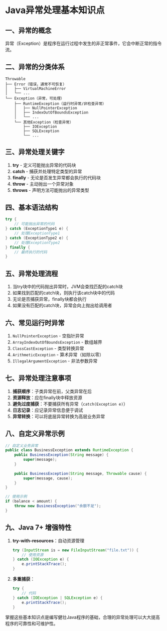 # Java异常处理基本知识点

## 一、异常的概念
异常（Exception）是程序在运行过程中发生的非正常事件，它会中断正常的指令流。

## 二、异常的分类体系

```
Throwable
├── Error（错误，通常不可恢复）
│   ├── VirtualMachineError
│   └── ...
└── Exception（异常，可处理）
    ├── RuntimeException（运行时异常/非检查异常）
    │   ├── NullPointerException
    │   ├── IndexOutOfBoundsException
    │   └── ...
    └── 其他Exception（检查异常）
        ├── IOException
        ├── SQLException
        └── ...
```

## 三、异常处理关键字

1. **try** - 定义可能抛出异常的代码块
2. **catch** - 捕获并处理特定类型的异常
3. **finally** - 无论是否发生异常都会执行的代码块
4. **throw** - 主动抛出一个异常对象
5. **throws** - 声明方法可能抛出的异常类型

## 四、基本语法结构

```java
try {
    // 可能抛出异常的代码
} catch (ExceptionType1 e) {
    // 处理ExceptionType1
} catch (ExceptionType2 e) {
    // 处理ExceptionType2
} finally {
    // 最终执行的代码
}
```

## 五、异常处理流程

1. 当try块中的代码抛出异常时，JVM会查找匹配的catch块
2. 如果找到匹配的catch块，则执行该catch块中的代码
3. 无论是否捕获异常，finally块都会执行
4. 如果没有匹配的catch块，异常会向上抛出给调用者

## 六、常见运行时异常

1. `NullPointerException` - 空指针异常
2. `ArrayIndexOutOfBoundsException` - 数组越界
3. `ClassCastException` - 类型转换异常
4. `ArithmeticException` - 算术异常（如除以零）
5. `IllegalArgumentException` - 非法参数异常

## 七、异常处理注意事项

1. **捕获顺序**：子类异常在前，父类异常在后
2. **资源释放**：应在finally块中释放资源
3. **避免过度捕获**：不要捕获所有异常（`catch(Exception e)`）
4. **日志记录**：应记录异常信息便于调试
5. **异常转换**：可以将底层异常转换为高层业务异常

## 八、自定义异常示例

```java
// 自定义业务异常
public class BusinessException extends RuntimeException {
    public BusinessException(String message) {
        super(message);
    }
    
    public BusinessException(String message, Throwable cause) {
        super(message, cause);
    }
}

// 使用示例
if (balance < amount) {
    throw new BusinessException("余额不足");
}
```

## 九、Java 7+ 增强特性

1. **try-with-resources**：自动资源管理
   ```java
   try (InputStream is = new FileInputStream("file.txt")) {
       // 使用资源
   } catch (IOException e) {
       e.printStackTrace();
   }
   ```

2. **多重捕获**：
   ```java
   try {
       // 代码
   } catch (IOException | SQLException e) {
       e.printStackTrace();
   }
   ```

掌握这些基本知识点是编写健壮Java程序的基础，合理的异常处理可以大大提高程序的可靠性和可维护性。